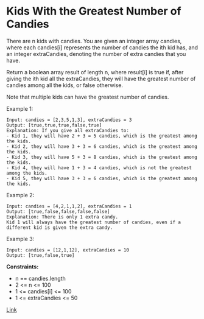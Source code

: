 # Kids With the Greatest Number of Candies

There are n kids with candies. You are given an integer array candies, where each candies[i] represents the number of
candies the ith kid has, and an integer extraCandies, denoting the number of extra candies that you have.

Return a boolean array result of length n, where result[i] is true if, after giving the ith kid all the extraCandies,
they will have the greatest number of candies among all the kids, or false otherwise.

Note that multiple kids can have the greatest number of candies.

Example 1:

```
Input: candies = [2,3,5,1,3], extraCandies = 3
Output: [true,true,true,false,true] 
Explanation: If you give all extraCandies to:
- Kid 1, they will have 2 + 3 = 5 candies, which is the greatest among the kids.
- Kid 2, they will have 3 + 3 = 6 candies, which is the greatest among the kids.
- Kid 3, they will have 5 + 3 = 8 candies, which is the greatest among the kids.
- Kid 4, they will have 1 + 3 = 4 candies, which is not the greatest among the kids.
- Kid 5, they will have 3 + 3 = 6 candies, which is the greatest among the kids.
```

Example 2:

```
Input: candies = [4,2,1,1,2], extraCandies = 1
Output: [true,false,false,false,false] 
Explanation: There is only 1 extra candy.
Kid 1 will always have the greatest number of candies, even if a different kid is given the extra candy.
```

Example 3:

```
Input: candies = [12,1,12], extraCandies = 10
Output: [true,false,true]
```

**Constraints:**

- n == candies.length
- 2 <= n <= 100
- 1 <= candies[i] <= 100
- 1 <= extraCandies <= 50

[Link](https://leetcode.com/problems/kids-with-the-greatest-number-of-candies/)